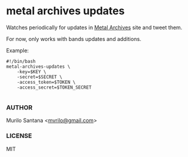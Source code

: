 # metal archives updates

Watches periodically for updates in [Metal Archives](http://www.metal-archives.com/) site and tweet them.

For now, only works with bands updates and additions.

Example:

```
#!/bin/bash
metal-archives-updates \
    -key=$KEY \
    -secret=$SECRET \
    -access_token=$TOKEN \
    -access_secret=$TOKEN_SECRET
    
```

### AUTHOR

Murilo Santana <<mvrilo@gmail.com>>

### LICENSE

MIT
